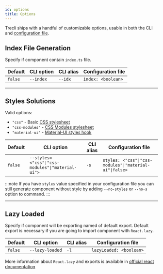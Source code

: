 ```yaml
---
id: options
title: Options
---
```


Trecli ships with a handful of customizable options, usable in both the CLI and [configuration file](configuration-file.md).

## Index File Generation

Specify if component contain `index.ts` file.

| Default | CLI option | CLI alias | Configuration file |
| ------- | ---------- | --------- | ------------------ |
| `false` | `--index`  | `--idx`   | `index: <boolean>` |

---

## Styles Solutions

Valid options:

- `"css"` - Basic [CSS stylesheet][css]
- `"css-modules"` - [CSS Modules stylesheet][css-modules]
- `"material-ui"` - [Material-UI styles hook][material-ui]

| Default | CLI option                                     | CLI alias | Configuration file                                  |
| ------- | ---------------------------------------------- | --------- | --------------------------------------------------- |
| `false` | `--styles=<"css"∣"css-modules"∣"material-ui">` | `-s`      | `styles: <"css"∣"css-modules"∣"material-ui"∣false>` |

:::note
If you have `styles` value specified in your configuration file you can still generate component without style by adding `--no-styles` or `--no-s` option to command.
:::

[css]: https://create-react-app.dev/docs/adding-a-stylesheet/
[css-modules]: https://create-react-app.dev/docs/adding-a-css-modules-stylesheet
[material-ui]: https://material-ui.com/styles/api/#makestyles-styles-options-hook

---

## Lazy Loaded

Specify if component will be exporting named of default export. Default export is necessary if you are going to import component with `React.lazy`.

| Default | CLI option      | CLI alias | Configuration file      |
| ------- | --------------- | --------- | ----------------------- |
| `false` | `--lazy-loaded` | `-l`      | `lazyLoaded: <boolean>` |

More information about `React.lazy` and exports is available in [official react documentation][react-lazy-docs]

[react-lazy-docs]: https://reactjs.org/docs/code-splitting.html#named-exports
